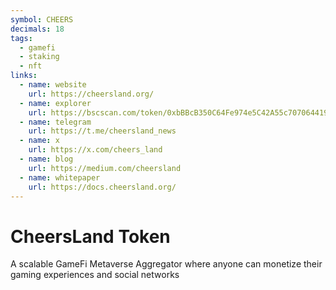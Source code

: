 ```yaml
---
symbol: CHEERS
decimals: 18
tags:
  - gamefi
  - staking
  - nft
links:
  - name: website
    url: https://cheersland.org/
  - name: explorer
    url: https://bscscan.com/token/0xbBBcB350C64Fe974e5C42A55c7070644191823f3
  - name: telegram
    url: https://t.me/cheersland_news
  - name: x
    url: https://x.com/cheers_land
  - name: blog
    url: https://medium.com/cheersland
  - name: whitepaper
    url: https://docs.cheersland.org/
---
```


# CheersLand Token

A scalable GameFi Metaverse Aggregator where anyone can monetize their gaming experiences and social networks
